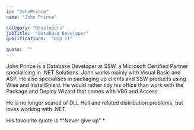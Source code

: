 ```yaml
---
id: "JohnPrince"
name: "John Prince"

category: "Developers"
jobTitle:  "Database Developer"
qualifications:  "Dip IT"

quote:  ""
---
```


John Prince is a Database Developer at SSW, a Microsoft Certified Partner specialising in .NET Solutions. John works mainly with Visual Basic and ASP. He also specialises in packaging up clients and SSW products using Wise and InstallShield. He would rather tidy his office than work with the Package and Deploy Wizard that comes with VB6 and Access.

He is no longer scared of DLL Hell and related distribution problems, but loves working with .NET.

His favourite quote is *"Never give up" *